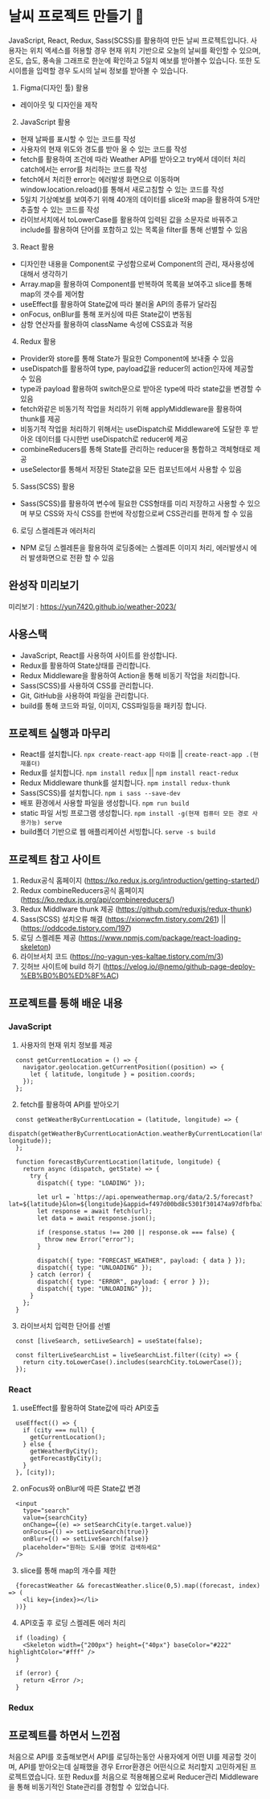 # 날씨 프로젝트 만들기 🧐

JavaScript, React, Redux, Sass(SCSS)를 활용하여 만든 날씨 프로젝트입니다.
사용자는 위치 엑세스를 허용할 경우 현재 위치 기반으로 오늘의 날씨를 확인할 수 있으며, 온도, 습도, 풍속을 그래프로 한눈에 확인하고 5일치 예보를 받아볼수 있습니다. 또한 도시이름을 입력할 경우 도시의 날씨 정보를 받아볼 수 있습니다.

1. Figma(디자인 툴) 활용

- 레이아웃 및 디자인을 제작

2. JavaScript 활용

- 현재 날짜를 표시할 수 있는 코드를 작성
- 사용자의 현재 위도와 경도를 받아 올 수 있는 코드를 작성
- fetch를 활용하여 조건에 따라 Weather API를 받아오고 try에서 데이터 처리 catch에서는 error를 처리하는 코드를 작성
- fetch에서 처리한 error는 에러발생 화면으로 이동하며 window.location.reload()를 통해서 새로고침할 수 있는 코드를 작성
- 5일치 기상예보를 보여주기 위해 40개의 데이터를 slice와 map을 활용하여 5개만 추출할 수 있는 코드를 작성
- 라이브서치에서 toLowerCase를 활용하여 입력된 값을 소문자로 바꿔주고 include를 활용하여 단어를 포함하고 있는 목록을 filter를 통해 선별할 수 있음

3. React 활용

- 디자인한 내용을 Component로 구성함으로써 Component의 관리, 재사용성에 대해서 생각하기
- Array.map을 활용하여 Component를 반복하여 목록을 보여주고 slice를 통해 map의 갯수를 제어함
- useEffect를 활용하여 State값에 따라 불러올 API의 종류가 달라짐
- onFocus, onBlur를 통해 포커싱에 따른 State값이 변동됨
- 삼항 연산자를 활용하여 className 속성에 CSS효과 적용

4. Redux 활용

- Provider와 store를 통해 State가 필요한 Component에 보내줄 수 있음
- useDispatch를 활용하여 type, payload값을 reducer의 action인자에 제공할 수 있음
- type과 payload 활용하여 switch문으로 받아온 type에 따라 state값을 변경할 수 있음
- fetch와같은 비동기적 작업을 처리하기 위해 applyMiddleware을 활용하여 thunk를 제공
- 비동기적 작업을 처리하기 위해서는 useDispatch로 Middleware에 도달한 후 받아온 데이터를 다시한번 useDispatch로 reducer에 제공
- combineReducers를 통해 State를 관리하는 reducer을 통합하고 객체형태로 제공
- useSelector를 통해서 저장된 State값을 모든 컴포넌트에서 사용할 수 있음

5. Sass(SCSS) 활용

- Sass(SCSS)를 활용하여 변수에 필요한 CSS형태를 미리 저장하고 사용할 수 있으며 부모 CSS와 자식 CSS를 한번에 작성함으로써 CSS관리를 편하게 할 수 있음

6. 로딩 스켈레톤과 에러처리

- NPM 로딩 스켈레톤을 활용하여 로딩중에는 스켈레톤 이미지 처리, 에러발생시 에러 발생화면으로 전환 할 수 있음

## 완성작 미리보기

미리보기 : https://yun7420.github.io/weather-2023/

## 사용스택

- JavaScript, React를 사용하여 사이트를 완성합니다.
- Redux를 활용하여 State상태를 관리합니다.
- Redux Middleware을 활용하여 Action을 통해 비동기 작업을 처리합니다.
- Sass(SCSS)를 사용하여 CSS를 관리합니다.
- Git, GitHub을 사용하여 파일을 관리합니다.
- build를 통해 코드와 파일, 이미지, CSS파일등을 패키징 합니다.

## 프로젝트 실행과 마무리

- React를 설치합니다. `npx create-react-app 타이틀` || `create-react-app .(현재폴더)`
- Redux를 설치합니다. `npm install redux` || `npm install react-redux`
- Redux Middleware thunk를 설치합니다. `npm install redux-thunk`
- Sass(SCSS)를 설치합니다. `npm i sass --save-dev`
- 배포 환경에서 사용할 파일을 생성합니다. `npm run build`
- static 파일 서빙 프로그램 생성합니다. `npm install -g(현재 컴퓨터 모든 경로 사용가능) serve`
- build폴더 기반으로 웹 애플리케이션 서빙합니다. `serve -s build`

## 프로젝트 참고 사이트

1. Redux공식 홈페이지 (https://ko.redux.js.org/introduction/getting-started/)
2. Redux combineReducers공식 홈페이지 (https://ko.redux.js.org/api/combinereducers/)
3. Redux Middlware thunk 제공 (https://github.com/reduxjs/redux-thunk)
4. Sass(SCSS) 설치오류 해결 (https://xionwcfm.tistory.com/261) || (https://oddcode.tistory.com/197)
5. 로딩 스켈레톤 제공 (https://www.npmjs.com/package/react-loading-skeleton)
6. 라이브서치 코드 (https://no-yagun-yes-kaltae.tistory.com/m/3)
7. 깃허브 사이트에 build 하기 (https://velog.io/@nemo/github-page-deploy-%EB%B0%B0%ED%8F%AC)

## 프로젝트를 통해 배운 내용

### JavaScript

1. 사용자의 현재 위치 정보를 제공

```
  const getCurrentLocation = () => {
    navigator.geolocation.getCurrentPosition((position) => {
      let { latitude, longitude } = position.coords;
    });
  };
```

2. fetch를 활용하여 API를 받아오기

```
  const getWeatherByCurrentLocation = (latitude, longitude) => {
    dispatch(getWeatherByCurrentLocationAction.weatherByCurrentLocation(latitude, longitude));
  };

  function forecastByCurrentLocation(latitude, longitude) {
    return async (dispatch, getState) => {
      try {
        dispatch({ type: "LOADING" });

        let url = `https://api.openweathermap.org/data/2.5/forecast?lat=${latitude}&lon=${longitude}&appid=f497d00bd8c5301f301474a97dfbfba3&units=metric`;
        let response = await fetch(url);
        let data = await response.json();

        if (response.status !== 200 || response.ok === false) {
          throw new Error("error");
        }

        dispatch({ type: "FORECAST_WEATHER", payload: { data } });
        dispatch({ type: "UNLOADING" });
      } catch (error) {
        dispatch({ type: "ERROR", payload: { error } });
        dispatch({ type: "UNLOADING" });
      }
    };
  }
```

3. 라이브서치 입력한 단어를 선별

```
  const [liveSearch, setLiveSearch] = useState(false);

  const filterLiveSearchList = liveSearchList.filter((city) => {
    return city.toLowerCase().includes(searchCity.toLowerCase());
  });
```

### React

1. useEffect를 활용하여 State값에 따라 API호출

```
  useEffect(() => {
    if (city === null) {
      getCurrentLocation();
    } else {
      getWeatherByCity();
      getForecastByCity();
    }
  }, [city]);
```

2. onFocus와 onBlur에 따른 State값 변경

```
  <input
    type="search"
    value={searchCity}
    onChange={(e) => setSearchCity(e.target.value)}
    onFocus={() => setLiveSearch(true)}
    onBlur={() => setLiveSearch(false)}
    placeholder="원하는 도시를 영어로 검색하세요"
  />
```

3. slice를 통해 map의 개수를 제한

```
  {forecastWeather && forecastWeather.slice(0,5).map((forecast, index) => (
    <li key={index}></li>
  ))}
```

4. API호출 후 로딩 스켈레톤 에러 처리

```
  if (loading) {
    <Skeleton width={"200px"} height={"40px"} baseColor="#222" highlightColor="#fff" />
  }

  if (error) {
    return <Error />;
  }
```

### Redux

## 프로젝트를 하면서 느낀점

처음으로 API를 호출해보면서 API를 로딩하는동안 사용자에게 어떤 UI를 제공할 것이며, API를 받아오는데 실패했을 경우 Error환경은 어떤식으로 처리할지 고민하게된 프로젝트였습니다. 또한 Redux를 처음으로 적용해봄으로써 Reducer관리 Middleware을 통해 비동기적인 State관리를 경험할 수 있었습니다.

